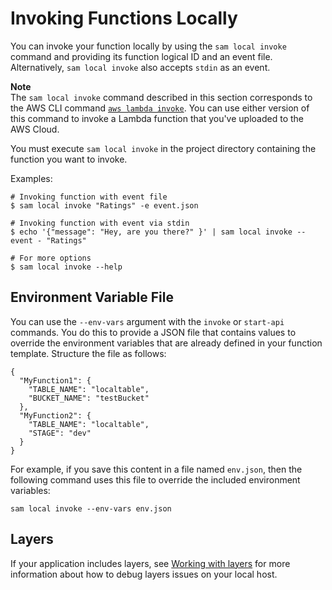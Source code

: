 # Invoking Functions Locally<a name="serverless-sam-cli-using-invoke"></a>

You can invoke your function locally by using the `sam local invoke` command and providing its function logical ID and an event file\. Alternatively, `sam local invoke` also accepts `stdin` as an event\.

**Note**  
The `sam local invoke` command described in this section corresponds to the AWS CLI command [ `aws lambda invoke`](https://docs.aws.amazon.com/lambda/latest/dg/API_Invoke.html)\. You can use either version of this command to invoke a Lambda function that you've uploaded to the AWS Cloud\.

You must execute `sam local invoke` in the project directory containing the function you want to invoke\.

Examples:

```
# Invoking function with event file
$ sam local invoke "Ratings" -e event.json

# Invoking function with event via stdin
$ echo '{"message": "Hey, are you there?" }' | sam local invoke --event - "Ratings"

# For more options
$ sam local invoke --help
```

## Environment Variable File<a name="serverless-sam-cli-using-invoke-environment-file"></a>

You can use the `--env-vars` argument with the `invoke` or `start-api` commands\. You do this to provide a JSON file that contains values to override the environment variables that are already defined in your function template\. Structure the file as follows:

```
{
  "MyFunction1": {
    "TABLE_NAME": "localtable",
    "BUCKET_NAME": "testBucket"
  },
  "MyFunction2": {
    "TABLE_NAME": "localtable",
    "STAGE": "dev"
  }
}
```

For example, if you save this content in a file named `env.json`, then the following command uses this file to override the included environment variables:

```
sam local invoke --env-vars env.json
```

## Layers<a name="serverless-sam-cli-using-invoke-layers"></a>

If your application includes layers, see [Working with layers](serverless-sam-cli-layers.md) for more information about how to debug layers issues on your local host\.